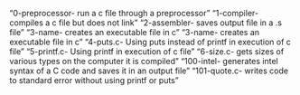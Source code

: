 “0-preprocessor- run a c file through a preprocessor”
“1-compiler- compiles a c file but does not link”
“2-assembler- saves output file in a .s file”
“3-name- creates an executable file in c”
“3-name- creates an executable file in c”
“4-puts.c- Using puts instead of printf in execution of c file”
“5-printf.c- Using printf in execution of c file”
“6-size.c- gets sizes of various types on the computer it is compiled”
“100-intel- generates intel syntax of a C code and saves it in an output file”
“101-quote.c- writes code to standard error without using printf or puts”
